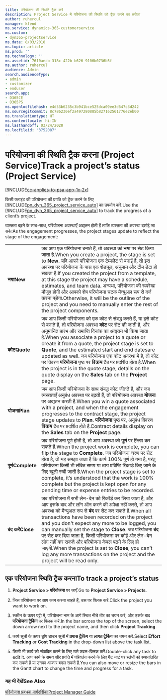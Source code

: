 ```yaml
---
title: परियोजना की स्थिति ट्रैक करें
description: Project Service में परियोजना की स्थिति को ट्रैक करने का तरीका
author: ruhercul
manager: kfend
ms.service: dynamics-365-customerservice
ms.custom:
- dyn365-projectservice
ms.date: 8/03/2018
ms.topic: article
ms.prod: ''
ms.technology: ''
ms.assetid: 7610aecb-318c-422b-b626-9106b0736b5f
ms.author: ruhercul
audience: Admin
search.audienceType:
- admin
- customizer
- enduser
search.app:
- D365CE
- D365PS
ms.openlocfilehash: e4d53b6235c3b941bce525dca09ee3d647c3d242
ms.sourcegitcommit: 8c786230ef2a497280885b827162561776e2eb00
ms.translationtype: HT
ms.contentlocale: hi-IN
ms.lasthandoff: 03/24/2020
ms.locfileid: "3752087"
---
```

# <a name="track-a-projects-status-project-service"></a><span data-ttu-id="d0a51-103">परियोजना की स्थिति ट्रैक करना (Project Service)</span><span class="sxs-lookup"><span data-stu-id="d0a51-103">Track a project’s status (Project Service)</span></span>

[!INCLUDE[cc-applies-to-psa-app-1x-2x](../includes/cc-applies-to-psa-app-1x-2x.md)]

<span data-ttu-id="d0a51-104">किसी क्लाइंट की परियोजना की प्रगति को ट्रैक करने के लिए [!INCLUDE[pn_dyn_365_project_service_auto](../includes/pn-dyn-365-project-service-auto.md)] का उपयोग करें.</span><span class="sxs-lookup"><span data-stu-id="d0a51-104">Use the [!INCLUDE[pn_dyn_365_project_service_auto](../includes/pn-dyn-365-project-service-auto.md)] to track the progress of a client’s project.</span></span>  

<span data-ttu-id="d0a51-105">व्‍यस्‍तता बढ़ने के साथ-साथ, परियोजना अवस्‍थाएँ अद्यतन होती हैं ताकि व्‍यस्‍तता की अवस्‍था दर्शाई जा सके:</span><span class="sxs-lookup"><span data-stu-id="d0a51-105">As the engagement progresses, the project stages update to reflect the stage of the engagement:</span></span>  


|              |                                                                                                                                                                                                                                                                                                  |
|--------------|--------------------------------------------------------------------------------------------------------------------------------------------------------------------------------------------------------------------------------------------------------------------------------------------------|
|   <span data-ttu-id="d0a51-106">**नया**</span><span class="sxs-lookup"><span data-stu-id="d0a51-106">**New**</span></span>    | <span data-ttu-id="d0a51-107">जब आप एक परियोजना बनाते हैं, तो अवस्‍था को **नया** पर सेट किया जाता है.</span><span class="sxs-lookup"><span data-stu-id="d0a51-107">When you create a project, the stage is set to **New**.</span></span> <span data-ttu-id="d0a51-108">यदि आपने परियोजना एक टेम्‍पलेट से बनाई है, तो इस अवस्‍था पर परियोजना के पास एक शेड्यूल, अनुमान और टीम डेटा हो सकता है.</span><span class="sxs-lookup"><span data-stu-id="d0a51-108">If you created the project from a template, at this stage the project may have a schedule, estimates, and team data.</span></span> <span data-ttu-id="d0a51-109">अन्यथा, परियोजना की रूपरेखा मौजूद होगी और आपको शेष परियोजना घटक मैन्युअल रूप से दर्ज करना पड़ेगा.</span><span class="sxs-lookup"><span data-stu-id="d0a51-109">Otherwise, it will be the outline of the project and you need to manually enter the rest of the project components.</span></span> |
|  <span data-ttu-id="d0a51-110">**कोट**</span><span class="sxs-lookup"><span data-stu-id="d0a51-110">**Quote**</span></span>   |      <span data-ttu-id="d0a51-111">जब आप किसी परियोजना को एक कोट से संबद्ध करते हैं, या इसे कोट से बनाते हैं, तो परियोजना अवस्‍था **कोट** पर सेट की जाती है, और अनुमानित प्रारंभ और समाप्ति दिनांक का अद्यतन भी किया जाता है.</span><span class="sxs-lookup"><span data-stu-id="d0a51-111">When you associate a project to a quote or create it from a quote, the project stage is set to **Quote**, and the estimated start and end datesare updated as well.</span></span> <span data-ttu-id="d0a51-112">जब परियोजना एक कोट अवस्‍था में है, तो कोट पर विवरण **परियोजना** पृष्ठ पर **विक्रय** टैब पर प्रदर्शित होता है.</span><span class="sxs-lookup"><span data-stu-id="d0a51-112">When the project is in the quote stage, details on the quote display on the **Sales** tab on the **Project** page.</span></span>      |
|   <span data-ttu-id="d0a51-113">**योजना**</span><span class="sxs-lookup"><span data-stu-id="d0a51-113">**Plan**</span></span>   |                                     <span data-ttu-id="d0a51-114">जब आप किसी परियोजना के साथ संबद्ध कोट जीतते हैं, और जब व्‍यस्‍तताएँ अनुबंध अवस्‍था पर बढ़ती हैं, तो परियोजना अवस्‍था **योजना** पर अद्यतन करती है.</span><span class="sxs-lookup"><span data-stu-id="d0a51-114">When you win a quote associated with a project, and when the engagement progresses to the contract stage, the project stage updates to **Plan**.</span></span> <span data-ttu-id="d0a51-115">**परियोजना** पृष्ठ पर, अनुबंध विवरण **विक्रय** टैब पर प्रदर्शित होते हैं.</span><span class="sxs-lookup"><span data-stu-id="d0a51-115">Contract details display on the **Sales** tab on the **Project** page.</span></span>                                      |
| <span data-ttu-id="d0a51-116">**पूर्ण**</span><span class="sxs-lookup"><span data-stu-id="d0a51-116">**Complete**</span></span> |                    <span data-ttu-id="d0a51-117">जब परियोजना पूर्ण होती है, तो आप अवस्था को **पूर्ण** पर फ़्लिप कर सकते हैं.</span><span class="sxs-lookup"><span data-stu-id="d0a51-117">When the project work is complete, you can flip the stage to **Complete**.</span></span> <span data-ttu-id="d0a51-118">जब परियोजना चरण पर सेट होता है, तो यह समझा जाता है कि कार्य 100% पूर्ण हो गया है, परंतु परियोजना किसी भी लंबित समय या व्‍यय प्रविष्टि रिकार्ड किए जाने के लिए खुली रखी जाती है.</span><span class="sxs-lookup"><span data-stu-id="d0a51-118">When the project stage is set to complete, it’s understood that the work is 100% complete but the project is kept open for any pending time or expense entries to be recorded.</span></span>                     |
|  <span data-ttu-id="d0a51-119">**बंद करें**</span><span class="sxs-lookup"><span data-stu-id="d0a51-119">**Close**</span></span>   |           <span data-ttu-id="d0a51-120">जब परियोजना में सभी लेन-देन को रिकॉर्ड कर लिया जाता है, और आप इसके बाद और लॉग ऑन करने की अपेक्षा नहीं करते, तो आप अवस्‍था को मैन्‍युअल रूप से **बंद** पर सेट कर सकते हैं.</span><span class="sxs-lookup"><span data-stu-id="d0a51-120">When all transactions have been recorded on the project and you don't expect any more to be logged, you can manually set the stage to **Close**.</span></span> <span data-ttu-id="d0a51-121">जब परियोजना **बंद** पर सेट कर दिया जाता है, किसी परियोजना पर कोई और लेन-देन लॉग नहीं कर सकते और परियोजना केवल पढ़ने के लिए हो जाएगी.</span><span class="sxs-lookup"><span data-stu-id="d0a51-121">When the project is set to **Close**, you can’t log any more transactions on the project and the project will be read only.</span></span>           |

## <a name="to-track-a-projects-status"></a><span data-ttu-id="d0a51-122">एक परियोजना स्थिति ट्रैक करना</span><span class="sxs-lookup"><span data-stu-id="d0a51-122">To track a project’s status</span></span>  

1.  <span data-ttu-id="d0a51-123">**Project Service > परियोजना** पर जाएँ.</span><span class="sxs-lookup"><span data-stu-id="d0a51-123">Go to **Project Service > Projects**.</span></span>  

2.  <span data-ttu-id="d0a51-124">जिस परियोजना पर आप काम करना चाहते हैं, उस पर क्लिक करें.</span><span class="sxs-lookup"><span data-stu-id="d0a51-124">Click the project you want to work on.</span></span>  

3.  <span data-ttu-id="d0a51-125">स्क्रीन के ऊपर पट्टी में, परियोजना नाम के आगे स्थित नीचे तीर का चयन करें, और उसके बाद **परियोजना ट्रैकिंग** पर क्लिक करें.</span><span class="sxs-lookup"><span data-stu-id="d0a51-125">In the bar across the top of the screen, select the down arrow next to the project name, and then click **Project Tracking**.</span></span>  

4.  <span data-ttu-id="d0a51-126">कार्य सूची के ऊपर ड्रॉप डाउन सूची में **प्रयास ट्रैकिंग** या **लागत ट्रैकिंग** का चयन करें.</span><span class="sxs-lookup"><span data-stu-id="d0a51-126">Select **Effort Tracking** or **Cost Tracking** in the drop-down list above the task list.</span></span>  

5.  <span data-ttu-id="d0a51-127">किसी भी कार्य को संपादित करने के लिए उसे डबल-क्लिक करें.</span><span class="sxs-lookup"><span data-stu-id="d0a51-127">Double-click any task to edit it.</span></span> <span data-ttu-id="d0a51-128">आप कार्य के समय और प्रगति में परिवर्तन करने के लिए गैंट चार्ट पर स्‍तंभों को स्‍थानांतरित कर सकते हैं या उनका आकार बदल सकते हैं.</span><span class="sxs-lookup"><span data-stu-id="d0a51-128">You can also move or resize the bars in the Gantt chart to change the time and progress for a task.</span></span>  

### <a name="see-also"></a><span data-ttu-id="d0a51-129">यह भी देखें</span><span class="sxs-lookup"><span data-stu-id="d0a51-129">See Also</span></span>  
 [<span data-ttu-id="d0a51-130">परियोजना प्रबंधक मार्गदर्शिका</span><span class="sxs-lookup"><span data-stu-id="d0a51-130">Project Manager Guide</span></span>](../project-service/project-manager-guide.md)
